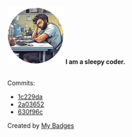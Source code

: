 <img src="https://github.com/my-badges/my-badges/blob/master/badges/time-of-commit/sleepy-coder.png?raw=true" alt="I am a sleepy coder." title="I am a sleepy coder." width="128">
<strong>I am a sleepy coder.</strong>
<br><br>

Commits:

- <a href="https://github.com/andrewjswan/EspHoMaTriXv2/commit/1c229da4209e03c2a24d99ed038f726275ccafbd">1c229da</a>
- <a href="https://github.com/andrewjswan/MPE/commit/2a036528347e5b56938d885c3a6f237260c26f6e">2a03652</a>
- <a href="https://github.com/andrewjswan/mediaportal.images.holidays/commit/630f96c740d51cff758bd5536d7aa90c9d70732d">630f96c</a>


Created by <a href="https://github.com/my-badges/my-badges">My Badges</a>